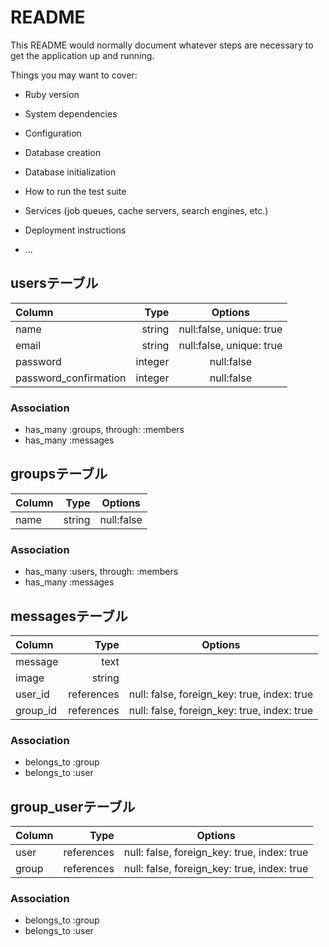 # README

This README would normally document whatever steps are necessary to get the
application up and running.

Things you may want to cover:

* Ruby version

* System dependencies

* Configuration

* Database creation

* Database initialization

* How to run the test suite

* Services (job queues, cache servers, search engines, etc.)

* Deployment instructions

* ...


## usersテーブル
| Column | Type | Options |
|:-----------|------------:|:------------:|
|name|string|null:false, unique: true|
|email|string|null:false, unique: true|
|password|integer|null:false|
|password_confirmation|integer|null:false|

### Association
- has_many :groups, through: :members
- has_many :messages

## groupsテーブル
| Column | Type | Options |
|:-----------|------------:|:------------:|
|name|string|null:false|

### Association
- has_many :users, through: :members
- has_many :messages

## messagesテーブル
| Column | Type | Options |
|:-----------|------------:|:------------:|
|message|text| |
|image|string| |
|user_id|references|null: false, foreign_key: true, index: true|
|group_id|references|null: false, foreign_key: true, index: true|

### Association
- belongs_to :group
- belongs_to :user


## group_userテーブル
| Column | Type | Options |
|:-----------|------------:|:------------:|
|user|references|null: false, foreign_key: true, index: true|
|group|references|null: false, foreign_key: true, index: true|

### Association
- belongs_to :group
- belongs_to :user
